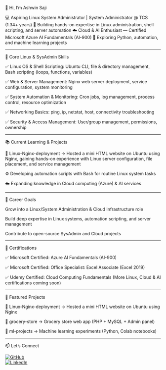 👋 Hi, I’m Ashwin Saji

💻 Aspiring Linux System Administrator | System Administrator @ TCS (1.34+ years)
🐧 Building hands-on expertise in Linux administration, shell scripting, and server automation
☁️ Cloud & AI Enthusiast — Certified Microsoft Azure AI Fundamentals (AI-900)
🤖 Exploring Python, automation, and machine learning projects


---

🔧 Core Linux & SysAdmin Skills

✅ Linux OS & Shell Scripting: Ubuntu CLI, file & directory management, Bash scripting (loops, functions, variables)

✅ Web & Server Management: Nginx web server deployment, service configuration, system monitoring

✅ System Automation & Monitoring: Cron jobs, log management, process control, resource optimization

✅ Networking Basics: ping, ip, netstat, host, connectivity troubleshooting

✅ Security & Access Management: User/group management, permissions, ownership



---

📚 Current Learning & Projects

🐧 Linux-Nginx-deployment → Hosted a mini HTML website on Ubuntu using Nginx, gaining hands-on experience with Linux server configuration, file placement, and service management

⚙️ Developing automation scripts with Bash for routine Linux system tasks

☁️ Expanding knowledge in Cloud computing (Azure) & AI services



---

🎯 Career Goals

Grow into a Linux/System Administration & Cloud Infrastructure role

Build deep expertise in Linux systems, automation scripting, and server management

Contribute to open-source SysAdmin and Cloud projects



---

🏅 Certifications

✅ Microsoft Certified: Azure AI Fundamentals (AI-900)

✅ Microsoft Certified: Office Specialist: Excel Associate (Excel 2019)

✅ Udemy Certified: Cloud Computing Fundamentals
(More Linux, Cloud & AI certifications coming soon)



---

📌 Featured Projects

🐧 Linux-Nginx-deployment → Hosted a mini HTML website on Ubuntu using Nginx

🛒 grocery-store → Grocery store web app (PHP + MySQL + Admin panel)

🤖 ml-projects → Machine learning experiments (Python, Colab notebooks)



---

 📫 Let’s Connect  

[![GitHub](https://img.shields.io/badge/GitHub-ashwinsajii-181717?style=for-the-badge&logo=github)](https://github.com/ashwinsajii)  
[![LinkedIn](https://img.shields.io/badge/LinkedIn-Ashwin%20Saji-0A66C2?style=for-the-badge&logo=linkedin)](https://www.linkedin.com/in/ashwinsajii)




